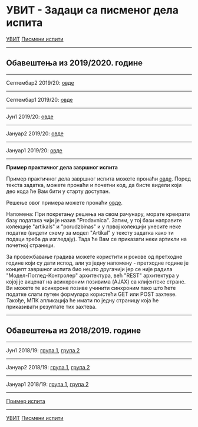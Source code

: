 # УВИТ - Задаци са писменог дела испита

[УВИТ](../../README.md) [Писмени испити](../README.md)

-----

## Обавештења из 2019/2020. године

-----

Септембар2 2019/20: [овде](2019-20-Septembar-2.zip)

-----

Септембар1 2019/20: [овде](2019-20-Septembar-1.zip)

-----

Јун1 2019/20: [овде](2019-20-Jun.zip)

-----

Јануар2 2019/20: [овде](2019-20-Februar.zip)

-----

Јануар1 2019/20: [овде](2019-20-Januar.zip)

-----

**Пример практичног дела завршног испита**

Пример практичног дела завршног испита можете пронаћи [овде](primer_ispita_20192020.zip). Поред текста задатка, можете пронаћи и почетни код, да бисте видели који део кода ће Вам бити у старту доступан.

Решење овог примера можете пронаћи [овде](../resenja/primer_ispita_20192020_resenje.zip).

Напомена: При покретању решења на свом рачунару, морате креирати базу података чији је назив "Prodavnica". Затим, у тој бази направите колекције "artikals" и "porudzbinas" и у првој колекцији унесите неке податке (видети схему за модел "Artikal" у тексту задатка како ти подаци треба да изгледају). Тада ће Вам се приказати неки артикли на почетној страници.

За провежбавање градива можете користити и рокове од претходне године који су дати испод, али уз једну напомену - претходне године је концепт завршног испита био нешто другачији јер се није радила "Модел-Поглед-Контролер" архитектура, већ "REST" архитектура у којој је акценат на асинхроним позивима (AJAX) са клијентске стране. Ви можете те асинхроне позиве учинити синхроним тако што ћете податке слати путем формулара користећи GET или POST захтеве. Такође, МПК апликација ће имати по једну страницу која ће приказивати резултате тих захтева.

-----

## Обавештења из 2018/2019. године

-----

Јун1 2018/19: [група 1](jun1_grupa1.zip), [група 2](jun1_grupa2.zip)

-----

Јануар2 2018/19: [група 1](jan2_grupa1.zip), [група 2](jan2_grupa2.zip)

-----

Јануар1 2018/19: [група 1](jan1_grupa1.zip), [група 2](jan1_grupa2.zip)

-----

[Пример испита](primer_ispita.zip)

-----

[УВИТ](../../README.md) [Писмени испити](../README.md)  
